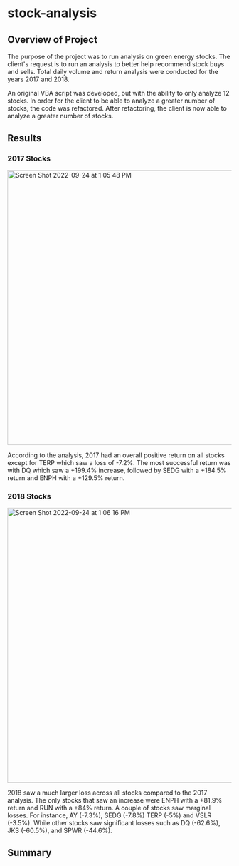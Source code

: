 # stock-analysis

## Overview of Project

The purpose of the project was to run analysis on green energy stocks. The client's request is to run an analysis to better help recommend stock buys and sells. Total daily volume and return analysis were conducted for the years 2017 and 2018.

An original VBA script was developed, but with the ability to only analyze 12 stocks. In order for the client to be able to analyze a greater number of stocks, the code was refactored. After refactoring, the client is now able to analyze a greater number of stocks.

## Results

### 2017 Stocks

<img width="616" alt="Screen Shot 2022-09-24 at 1 05 48 PM" src="https://user-images.githubusercontent.com/103767830/192112526-502a5b26-3c8b-4943-831c-14d3fb5f5ed4.png">

According to the analysis, 2017 had an overall positive return on all stocks except for TERP which saw a loss of -7.2%. The most successful return was with DQ which saw a +199.4% increase, followed by SEDG with a +184.5% return and ENPH with a +129.5% return.

### 2018 Stocks

<img width="616" alt="Screen Shot 2022-09-24 at 1 06 16 PM" src="https://user-images.githubusercontent.com/103767830/192112531-8f34c56d-d875-4838-ae5f-cf309153d2cc.png">

2018 saw a much larger loss across all stocks compared to the 2017 analysis. The only stocks that saw an increase were ENPH with a +81.9% return and RUN with a +84% return. A couple of stocks saw marginal losses. For instance, AY (-7.3%), SEDG (-7.8%) TERP (-5%) and VSLR (-3.5%). While other stocks saw significant losses such as DQ (-62.6%), JKS (-60.5%), and SPWR (-44.6%). 

## Summary
